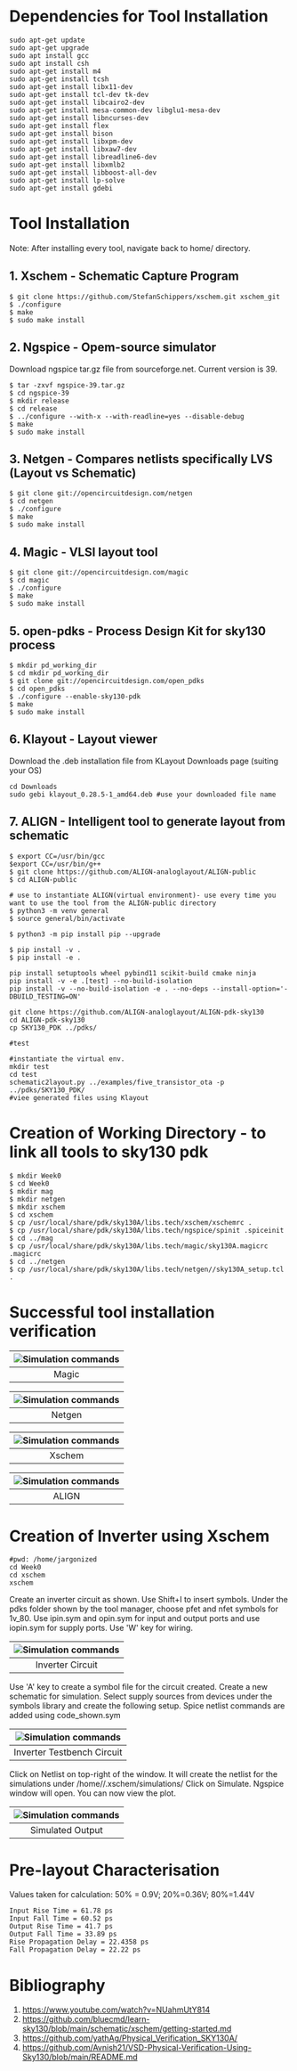 # Dependencies for Tool Installation
```
sudo apt-get update
sudo apt-get upgrade
sudo apt install gcc
sudo apt install csh
sudo apt-get install m4
sudo apt-get install tcsh
sudo apt-get install libx11-dev
sudo apt-get install tcl-dev tk-dev
sudo apt-get install libcairo2-dev
sudo apt-get install mesa-common-dev libglu1-mesa-dev
sudo apt-get install libncurses-dev
sudo apt-get install flex
sudo apt-get install bison
sudo apt-get install libxpm-dev
sudo apt-get install libxaw7-dev
sudo apt-get install libreadline6-dev
sudo apt-get install libxmlb2
sudo apt-get install libboost-all-dev
sudo apt-get install lp-solve
sudo apt-get install gdebi
```

# Tool Installation 

Note: After installing every tool, navigate back to home/<username> directory.

## 1. Xschem - Schematic Capture Program

```
$ git clone https://github.com/StefanSchippers/xschem.git xschem_git
$ ./configure
$ make
$ sudo make install
```
## 2. Ngspice - Opem-source simulator

Download ngspice tar.gz file from sourceforge.net. Current version is 39.

```
$ tar -zxvf ngspice-39.tar.gz
$ cd ngspice-39
$ mkdir release
$ cd release
$ ../configure --with-x --with-readline=yes --disable-debug
$ make
$ sudo make install
```

## 3. Netgen - Compares netlists specifically LVS (Layout vs Schematic)

```
$ git clone git://opencircuitdesign.com/netgen
$ cd netgen
$ ./configure
$ make
$ sudo make install
```

## 4. Magic - VLSI layout tool

```
$ git clone git://opencircuitdesign.com/magic
$ cd magic
$ ./configure
$ make
$ sudo make install
```

## 5. open-pdks - Process Design Kit for sky130 process

```
$ mkdir pd_working_dir
$ cd mkdir pd_working_dir 
$ git clone git://opencircuitdesign.com/open_pdks
$ cd open_pdks
$ ./configure --enable-sky130-pdk
$ make
$ sudo make install
```
## 6. Klayout - Layout viewer

Download the .deb installation file from KLayout Downloads page (suiting your OS)
```
cd Downloads
sudo gebi klayout_0.28.5-1_amd64.deb #use your downloaded file name
```

## 7. ALIGN - Intelligent tool to generate layout from schematic

```
$ export CC=/usr/bin/gcc
$export CC=/usr/bin/g++
$ git clone https://github.com/ALIGN-analoglayout/ALIGN-public
$ cd ALIGN-public

# use to instantiate ALIGN(virtual environment)- use every time you want to use the tool from the ALIGN-public directory
$ python3 -m venv general  
$ source general/bin/activate 

$ python3 -m pip install pip --upgrade

$ pip install -v .
$ pip install -e .

pip install setuptools wheel pybind11 scikit-build cmake ninja
pip install -v -e .[test] --no-build-isolation
pip install -v --no-build-isolation -e . --no-deps --install-option='-DBUILD_TESTING=ON'

git clone https://github.com/ALIGN-analoglayout/ALIGN-pdk-sky130
cd ALIGN-pdk-sky130
cp SKY130_PDK ../pdks/

#test

#instantiate the virtual env.
mkdir test
cd test
schematic2layout.py ../examples/five_transistor_ota -p ../pdks/SKY130_PDK/
#viee generated files using Klayout

```

# Creation of Working Directory - to link all tools to sky130 pdk

```
$ mkdir Week0
$ cd Week0
$ mkdir mag
$ mkdir netgen
$ mkdir xschem
$ cd xschem
$ cp /usr/local/share/pdk/sky130A/libs.tech/xschem/xschemrc .
$ cp /usr/local/share/pdk/sky130A/libs.tech/ngspice/spinit .spiceinit
$ cd ../mag
$ cp /usr/local/share/pdk/sky130A/libs.tech/magic/sky130A.magicrc .magicrc
$ cd ../netgen
$ cp /usr/local/share/pdk/sky130A/libs.tech/netgen//sky130A_setup.tcl .
```
  

# Successful tool installation verification

|![Simulation commands](labs/1.png) | 
|:--:| 
| Magic |

| ![Simulation commands](labs/2.png) | 
|:--:| 
| Netgen |

| ![Simulation commands](labs/3.png) | 
|:--:| 
| Xschem |

| ![Simulation commands](labs/4.png) | 
|:--:| 
| ALIGN |
  
# Creation of Inverter using Xschem

```
#pwd: /home/jargonized 
cd Week0
cd xschem
xschem
```

Create an inverter circuit as shown. Use Shift+I to insert symbols. Under the pdks folder shown by the tool manager, choose pfet and nfet symbols for 1v_80. Use ipin.sym and opin.sym for input and output ports and use iopin.sym for supply ports. Use 'W' key for wiring.

| ![Simulation commands](labs/5_1.png) | 
|:--:| 
| Inverter Circuit|

Use 'A' key to create a symbol file for the circuit created. Create a new schematic for simulation. Select supply sources from devices under the symbols library and create the following setup. Spice netlist commands are added using code_shown.sym
 
| ![Simulation commands](labs/6.png) | 
|:--:| 
| Inverter Testbench Circuit|

Click on Netlist on top-right of the window. It will create the netlist for the simulations under /home/<username>/.xschem/simulations/ 
Click on Simulate. Ngspice window will open. You can now view the plot.
  
| ![Simulation commands](labs/7.png) | 
|:--:| 
| Simulated Output|

# Pre-layout Characterisation

Values taken for calculation: 50% = 0.9V; 20%=0.36V; 80%=1.44V

```
Input Rise Time = 61.78 ps
Input Fall Time = 60.52 ps
Output Rise Time = 41.7 ps
Output Fall Time = 33.89 ps
Rise Propagation Delay = 22.4358 ps
Fall Propagation Delay = 22.22 ps
``` 




  
  
# Bibliography

1. https://www.youtube.com/watch?v=NUahmUtY814
2. https://github.com/bluecmd/learn-sky130/blob/main/schematic/xschem/getting-started.md
3. https://github.com/yathAg/Physical_Verification_SKY130A/
4. https://github.com/Avnish21/VSD-Physical-Verification-Using-Sky130/blob/main/README.md

